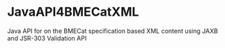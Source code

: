 JavaAPI4BMECatXML
=================

Java API for on the BMECat specification based XML content using JAXB and JSR-303 Validation API